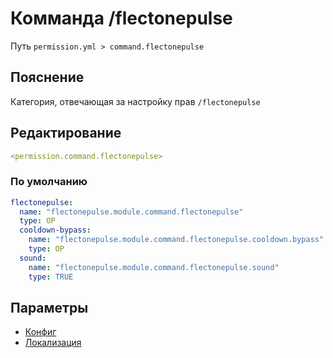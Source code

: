 # Комманда /flectonepulse
Путь `permission.yml > command.flectonepulse`

## Пояснение
Категория, отвечающая за настройку прав `/flectonepulse`

## Редактирование
```yaml
<permission.command.flectonepulse>
```

### По умолчанию
```yaml
flectonepulse:
  name: "flectonepulse.module.command.flectonepulse"
  type: OP
  cooldown-bypass:
    name: "flectonepulse.module.command.flectonepulse.cooldown.bypass"
    type: OP
  sound:
    name: "flectonepulse.module.command.flectonepulse.sound"
    type: TRUE
```

## Параметры

- [Конфиг](/docs/command/flectonepulse/)
- [Локализация](/docs/localizations/ru_ru/command/flectonepulse/)

<!--@include: @/parts/permission/permissionTier3.md-->
<!--@include: @/parts/permission/cooldown.md-->
<!--@include: @/parts/permission/sound.md-->


